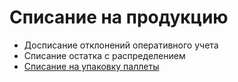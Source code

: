 # Списание на продукцию

* Досписание отклонений оперативного учета
* Списание остатка с распределением
* [Списание на упаковку паллеты](spisanie-na-sdachu-gp.md)
